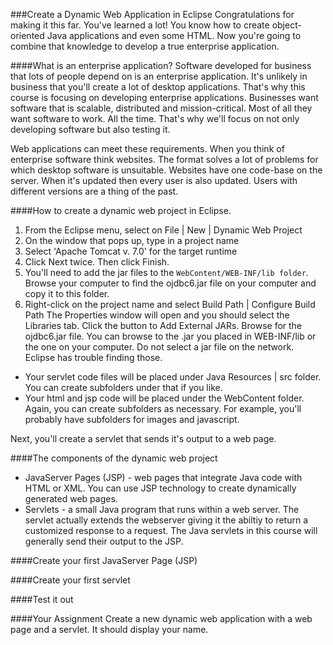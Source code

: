 ###Create a Dynamic Web Application in Eclipse
Congratulations for making it this far. You've learned a lot! You know how to create object-oriented Java applications and even some HTML. Now you're going to combine that knowledge to develop a true enterprise application.

####What is an enterprise application? 
Software developed for business that lots of people depend on is an enterprise application. It's unlikely in business that you'll create a lot of desktop applications. That's why this course is focusing on developing enterprise applications. Businesses want software that is scalable, distributed and mission-critical. Most of all they want software to work. All the time. That's why we'll focus on not only developing software but also testing it.

Web applications can meet these requirements. When you think of enterprise software think websites. The format solves a lot of problems for which desktop software is unsuitable. Websites have one code-base on the server. When it's updated then every user is also updated. Users with different versions are a thing of the past.

####How to create a dynamic web project in Eclipse. 
1. From the Eclipse menu, select on File | New | Dynamic Web Project
2. On the window that pops up, type in a project name
3. Select 'Apache Tomcat v. 7.0' for the target runtime
4. Click Next twice. Then click Finish.
5. You'll need to add the jar files to the ```WebContent/WEB-INF/lib folder```. Browse your computer to find the ojdbc6.jar file on your computer and copy it to this folder.
6. Right-click on the project name and select Build Path | Configure Build Path
The Properties window will open and you should select the Libraries tab. Click the button to Add External JARs. Browse for the ojdbc6.jar file. You can browse to the .jar you placed in WEB-INF/lib or the one on your computer. Do not select a jar file on the network. Eclipse has trouble finding those.

* Your servlet code files will  be placed under Java Resources | src folder. You can create subfolders under that if you like.
* Your html and jsp code will be placed under the WebContent folder. Again, you can create subfolders as necessary. For example, you'll probably have subfolders for images and javascript.

Next, you'll create a servlet that sends it's output to a web page.

####The components of the dynamic web project
* JavaServer Pages (JSP) - web pages that integrate Java code with HTML or XML. You can use JSP technology to create dynamically generated web pages. 
* Servlets - a small Java program that runs within a web server. The servlet actually extends the webserver giving it the abiltiy to return a customized response to a request. The Java servlets in this course will generally send their output to the JSP.

####Create your first JavaServer Page (JSP)


####Create your first servlet


####Test it out

####Your Assignment
Create a new dynamic web application with a web page and a servlet. It should display your name.


